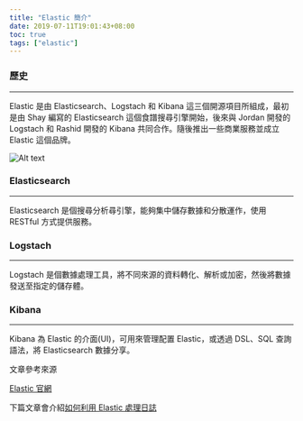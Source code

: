 ```yaml
---
title: "Elastic 簡介"
date: 2019-07-11T19:01:43+08:00
toc: true
tags: ["elastic"]
---
```


<!--more-->

### 歷史

* * * *

Elastic 是由 Elasticsearch、Logstach 和 Kibana 這三個開源項目所組成，最初是由 Shay 編寫的 Elasticsearch 這個食譜搜尋引擎開始，後來與 Jordan 開發的 Logstach 和 Rashid 開發的 Kibana 共同合作。隨後推出一些商業服務並成立 Elastic 這個品牌。

![Alt text](/images/elk-stack.svg)

### Elasticsearch

* * * *

Elasticsearch 是個搜尋分析尋引擎，能夠集中儲存數據和分散運作，使用 RESTful 方式提供服務。

### Logstach

* * * *

Logstach 是個數據處理工具，將不同來源的資料轉化、解析或加密，然後將數據發送至指定的儲存體。

### Kibana

* * * *

Kibana 為 Elastic 的介面(UI)，可用來管理配置 Elastic，或透過 DSL、SQL 查詢語法，將 Elasticsearch 數據分享。

文章參考來源  

[Elastic 官網](https://www.elastic.co/cn/)

下篇文章會介紹[如何利用 Elastic 處理日誌](https://reddtsai.github.io/posts/elk_logging)

